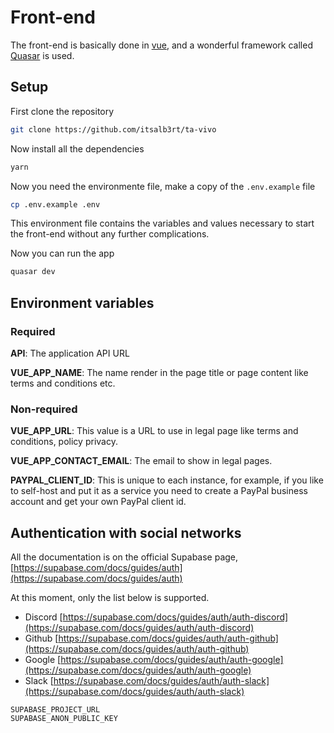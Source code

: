 # Front-end

The front-end is basically done in [vue](https://vuejs.org/guide/introduction.html), and a wonderful framework called [Quasar](https://quasar.dev/) is used.

## Setup

First clone the repository

```bash
git clone https://github.com/itsalb3rt/ta-vivo
```

Now install all the dependencies

```bash
yarn
```

Now you need the environmente file, make a copy of the `.env.example` file

```bash
cp .env.example .env
```

This environment file contains the variables and values necessary to start the front-end without any further complications.

Now you can run the app

```bash
quasar dev
```
## Environment variables

### Required
**API**: The application API URL

**VUE_APP_NAME**: The name render in the page title or page content like terms and conditions etc.

### Non-required
**VUE_APP_URL**: This value is a URL to use in legal page like terms and conditions, policy privacy.

**VUE_APP_CONTACT_EMAIL**: The email to show in legal pages.

**PAYPAL_CLIENT_ID**: This is unique to each instance, for example, if you like to self-host and put it as a service you need to create a PayPal business account and get your own PayPal client id.

## Authentication with social networks

All the documentation is on the official Supabase page, [https://supabase.com/docs/guides/auth](https://supabase.com/docs/guides/auth)

At this moment, only the list below is supported.

- Discord [https://supabase.com/docs/guides/auth/auth-discord](https://supabase.com/docs/guides/auth/auth-discord)
- Github [https://supabase.com/docs/guides/auth/auth-github](https://supabase.com/docs/guides/auth/auth-github)
- Google [https://supabase.com/docs/guides/auth/auth-google](https://supabase.com/docs/guides/auth/auth-google)
- Slack [https://supabase.com/docs/guides/auth/auth-slack](https://supabase.com/docs/guides/auth/auth-slack)

```
SUPABASE_PROJECT_URL
SUPABASE_ANON_PUBLIC_KEY
```